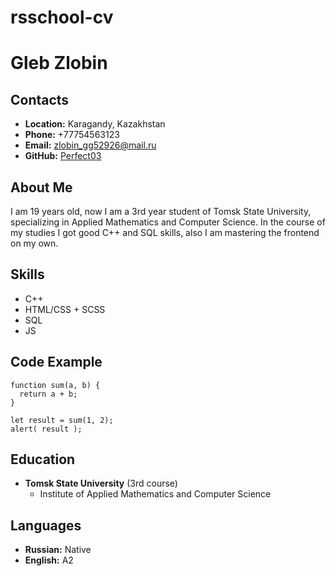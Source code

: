 # **rsschool-cv**

# **Gleb Zlobin**

## **Contacts**

* **Location:** Karagandy, Kazakhstan
* **Phone:** +77754563123
* **Email:** zlobin_gg52926@mail.ru
* **GitHub:** [Perfect03](https://github.com/Perfect03)

## **About Me**

I am 19 years old, now I am a 3rd year student of Tomsk State University, specializing in Applied Mathematics and Computer Science. In the course of my studies I got good C++ and SQL skills, also I am mastering the frontend on my own.

## **Skills**

* C++
* HTML/CSS + SCSS
* SQL
* JS

## **Code Example**

```
function sum(a, b) {
  return a + b;
}

let result = sum(1, 2);
alert( result );
```

## **Education**
* **Tomsk State University** (3rd course)
    + Institute of Applied Mathematics and Computer Science

## **Languages**

* **Russian:** Native
* **English:** A2